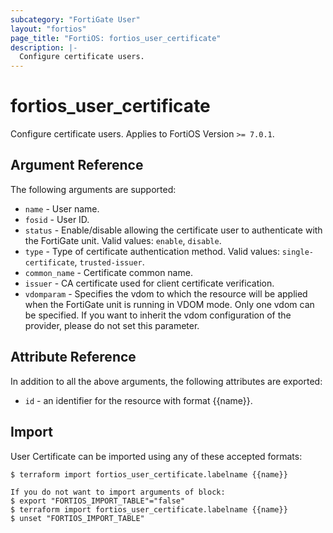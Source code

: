 ```yaml
---
subcategory: "FortiGate User"
layout: "fortios"
page_title: "FortiOS: fortios_user_certificate"
description: |-
  Configure certificate users.
---
```


# fortios_user_certificate
Configure certificate users. Applies to FortiOS Version `>= 7.0.1`.

## Argument Reference

The following arguments are supported:

* `name` - User name.
* `fosid` - User ID.
* `status` - Enable/disable allowing the certificate user to authenticate with the FortiGate unit. Valid values: `enable`, `disable`.
* `type` - Type of certificate authentication method. Valid values: `single-certificate`, `trusted-issuer`.
* `common_name` - Certificate common name.
* `issuer` - CA certificate used for client certificate verification.
* `vdomparam` - Specifies the vdom to which the resource will be applied when the FortiGate unit is running in VDOM mode. Only one vdom can be specified. If you want to inherit the vdom configuration of the provider, please do not set this parameter.


## Attribute Reference

In addition to all the above arguments, the following attributes are exported:
* `id` - an identifier for the resource with format {{name}}.

## Import

User Certificate can be imported using any of these accepted formats:
```
$ terraform import fortios_user_certificate.labelname {{name}}

If you do not want to import arguments of block:
$ export "FORTIOS_IMPORT_TABLE"="false"
$ terraform import fortios_user_certificate.labelname {{name}}
$ unset "FORTIOS_IMPORT_TABLE"
```
